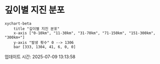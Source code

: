 # 깊이별 지진 분포

```mermaid
xychart-beta
    title "깊이별 지진 분포"
    x-axis ["0-10km", "11-30km", "31-70km", "71-150km", "151-300km", "300km+"]
    y-axis "발생 횟수" 0 --> 1306
    bar [333, 1304, 41, 6, 0, 0]
```

업데이트 시간: 2025-07-09 13:13:58
